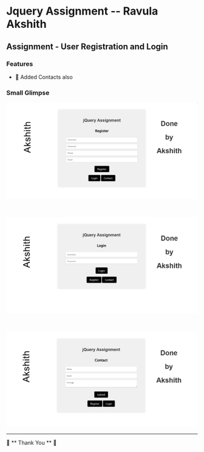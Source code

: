 # Jquery Assignment  -- Ravula Akshith 

## Assignment - User Registration and Login 

### Features 
- 🚀 Added Contacts also 

### Small Glimpse
![App Screenshot](gallery/Screenshot.png)

&nbsp;  

![App Screenshot](gallery/Screenshot1.png)  

&nbsp;  

![App Screenshot](gallery/Screenshot2.png)  


---
📢 ** Thank You ** 🚀 
